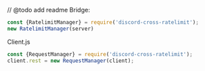// @todo add readme
Bridge:
```js
const {RatelimitManager} = require('discord-cross-ratelimit');
new RatelimitManager(server)
```
Client.js
```js
const {RequestManager} = require('discord-cross-ratelimit');
client.rest = new RequestManager(client);
```